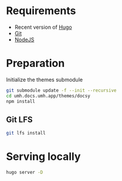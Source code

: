 # Requirements

 - Recent version of [Hugo](https://gohugo.io/getting-started/installing/)
 - [Git](https://git-scm.com/)
 - [NodeJS](https://nodejs.org/en)

# Preparation

Initialize the themes submodule
```bash
git submodule update -f --init --recursive
cd umh.docs.umh.app/themes/docsy
npm install
```

## Git LFS
```bash
git lfs install
```


# Serving locally

```bash
hugo server -D
```
